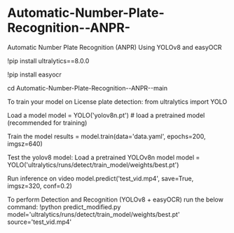 # Automatic-Number-Plate-Recognition--ANPR-
Automatic Number Plate Recognition (ANPR) Using YOLOv8 and easyOCR

!pip install ultralytics==8.0.0

!pip install easyocr

cd Automatic-Number-Plate-Recognition--ANPR--main

To train your model on License plate detection:
from ultralytics import YOLO

Load a model
model = YOLO('yolov8n.pt') # load a pretrained model (recommended for training)

Train the model
results = model.train(data='data.yaml', epochs=200, imgsz=640)

Test the yolov8 model:
Load a pretrained YOLOv8n model
model = YOLO('ultralytics/runs/detect/train_model/weights/best.pt')

Run inference on video
model.predict('test_vid.mp4', save=True, imgsz=320, conf=0.2)

To perform Detection and Recognition (YOLOv8 + easyOCR) run the below command:
!python predict_modified.py model='ultralytics/runs/detect/train_model/weights/best.pt' source='test_vid.mp4'
